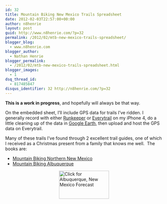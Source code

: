 ```yaml
---
id: 32
title: Mountain Biking New Mexico Trails Spreadsheet
date: 2012-02-03T22:57:00+00:00
author: n8henrie
layout: post
guid: http://www.n8henrie.com/?p=32
permalink: /2012/02/mtb-new-mexico-trails-spreadsheet/
blogger_blog:
  - www.n8henrie.com
blogger_author:
  - Nathan Henrie
blogger_permalink:
  - /2012/02/mtb-new-mexico-trails-spreadsheet.html
blogger_images:
  - 1
dsq_thread_id:
  - 817485847
disqus_identifier: 32 http://n8henrie.com/?p=32
---
```

**This is a work in progress**, and hopefully will always be that way.

On the embedded sheet, I’ll include GPS data for trails I’ve ridden. I generally record with either <a target="_blank" href="http://runkeeper.com">Runkeeper</a> or <a target="_blank" href="http://www.everytrail.com/">Everytrail</a> on my iPhone 4, do a little cleaning up of the data in <a target="_blank" href="http://www.google.com/earth/">Google Earth</a>, then upload and host the GPS data on Everytrail.

Many of these trails I’ve found through 2 excellent trail guides, one of which I received as a Christmas present from a family that knows me well.  The books are: 

  * [Mountain Biking Northern New Mexico](http://www.amazon.com/gp/product/0762728027/ref=as_li_ss_tl?ie=UTF8&tag=n8henriecom-20&linkCode=as2&camp=1789&creative=390957&creativeASIN=0762728027)
  * [Mountain Biking Albuquerque](http://www.amazon.com/gp/product/156044746X/ref=as_li_ss_tl?ie=UTF8&tag=n8henriecom-20&linkCode=as2&camp=1789&creative=390957&creativeASIN=156044746X)

<div style="width:160px; margin-left: auto; margin-right: auto;">
  <a target="_blank" href="http://www.wunderground.com/cgi-bin/findweather/getForecast?query=zmw:87190.1.99999&bannertypeclick=wu_macwhite" style="clear: left; float: left; margin-bottom: 1em; margin-right: 1em;"><img alt="Click for Albuquerque, New Mexico Forecast" height="90" src="http://weathersticker.wunderground.com/cgi-bin/banner/ban/wxBanner?bannertype=wu_macwhite&airportcode=KABQ&ForcedCity=Albuquerque&ForcedState=NM" width="160" /></a>
</div>



<div>
</div>
